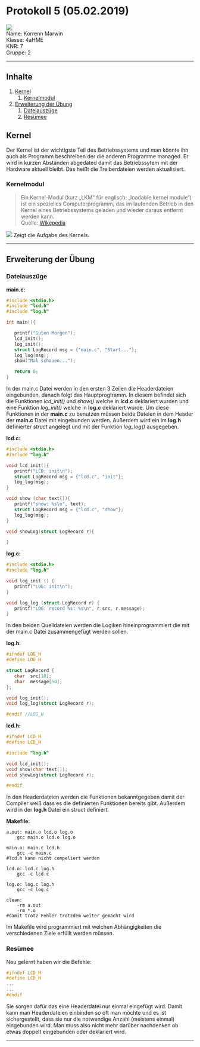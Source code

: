 # Protokoll 5 (05.02.2019)

![](https://www.koerbler.com/neuigkeiten/wp-content/uploads/2013/03/htl-kaindorf.jpg)  
Name: Korrenn Marwin  
Klasse: 4aHME  
KNR: 7  
Gruppe: 2

---
## Inhalte
1. [Kernel](#kernel)  
   1. [Kernelmodul](#kernelmodul)   
1. [Erweiterung der Übung](#erweiterung-der-übung)  
   1. [Dateiauszüge](#dateiauszüge)  
   1. [Resümee](#resümee)  


## Kernel  

Der Kernel ist der wichtigste Teil des Betriebssystems und man könnte ihn auch als Programm beschreiben der die anderen Programme managed. Er wird in kurzen Abständen abgedated damit das Betriebssytem mit der Hardware aktuell bleibt. Das heißt die Treiberdateien werden aktualisiert.  

### Kernelmodul  
> Ein Kernel-Modul (kurz „LKM“ für englisch: „loadable kernel module“) ist ein spezielles Computerprogramm, das im laufenden Betrieb in den Kernel eines Betriebssystems geladen und wieder daraus entfernt werden kann.  
Quelle: [Wikepedia](https://de.wikipedia.org/wiki/Kernel-Modul)  

![](https://upload.wikimedia.org/wikipedia/commons/thumb/8/8f/Kernel_Layout.svg/1200px-Kernel_Layout.svg.png)
Zeigt die Aufgabe des Kernels.  

---
## Erweiterung der Übung  

### Dateiauszüge  
**main.c:**
```c  
#include <stdio.h>
#include "lcd.h"
#include "log.h"

int main(){

   printf("Guten Morgen");
   lcd_init();
   log_init();
   struct LogRecord msg = {"main.c", "Start..."};
   log_log(msg);
   show("Mal schauen...");

   return 0;
}
```

In der main.c Datei werden in den ersten 3 Zeilen die Headerdateien eingebunden, danach folgt das Hauptprogtramm. In diesem befindet sich die Funktionen *lcd_init()* und *show()* welche in **lcd.c** deklariert wurden und eine Funktion *log_init()* welche in **log.c** deklariert wurde. Um diese Funktionen in der **main.c** zu benutzen müssen beide Dateien in dem Header der **main.c** Datei mit eingebunden werden. Außerdem wird ein im **log.h** definierter *struct* angelegt und mit der Funktion *log_log()* ausgegeben.  

**lcd.c:**
```c
#include <stdio.h>
#include "log.h"

void lcd_init(){
   printf("LCD: init\n");
   struct LogRecord msg = {"lcd.c", "init"};
   log_log(msg);
}

void show (char text[]){
   printf("show: %s\n", text);
   struct LogRecord msg = {"lcd.c", "show"};
   log_log(msg);
}

void showLog(struct LogRecord r){

}
```

**log.c:**
```c
#include <stdio.h>
#include "log.h"

void log_init () {
   printf("LOG: init\n");
}

void log_log (struct LogRecord r) {
   printf("LOG: record %s: %s\n", r.src, r.message);
}
```
In den beiden Quelldateien werden die Logiken hineinprogrammiert die mit der main.c Datei zusammengefügt werden sollen.   

**log.h:**
```c
#ifndef LOG_H
#define LOG_H

struct LogRecord {
   char  src[10];
   char  message[50];
};

void log_init();
void log_log(struct LogRecord r);

#endif //LOG_H
```

**lcd.h:**
```c
#ifndef LCD_H
#define LCD_H

#include "log.h"

void lcd_init();
void show(char text[]);
void showLog(struct LogRecord r);

#endif
```
In den Headerdateien werden die Funktionen bekanntgegeben damit der Compiler weiß dass es die definierten Funktionen bereits gibt. Außerdem wird in der **log.h** Datei ein struct definiert. 

**Makefile:**
```make
a.out: main.o lcd.o log.o
	gcc main.o lcd.o log.o

main.o: main.c lcd.h
	gcc -c main.c
#lcd.h kann nicht compeliert werden

lcd.o: lcd.c log.h
	gcc -c lcd.c

log.o: log.c log.h
	gcc -c log.c

clean:
	-rm a.out
	-rm *.o
#damit trotz Fehler trotzdem weiter gemacht wird
```
Im Makefile wird programmiert mit welchen Abhängigkeiten die verschiedenen Ziele erfüllt werden müssen.  

### Resümee  
Neu gelernt haben wir die Befehle:
```c
#ifndef LCD_H
#define LCD_H
...
...
#endif
```
Sie sorgen dafür das eine Headerdatei nur einmal eingefügt wird. Damit kann man Headerdateien einbinden so oft man möchte und es ist sichergestellt, dass sie nur die notwendige Anzahl (meistens einmal) eingebunden wird. Man muss also nicht mehr darüber nachdenken ob etwas doppelt eingebunden oder deklariert wird.  

---
